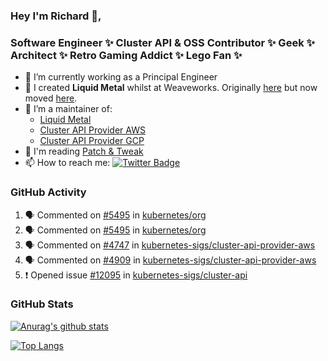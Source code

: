 ### Hey I'm Richard 👋, 

<h3 align="left">Software Engineer ✨ Cluster API & OSS Contributor ✨ Geek ✨ Architect ✨ Retro Gaming Addict ✨ Lego Fan ✨</h3>

- 🔭 I’m currently working as a Principal Engineer
- 📯 I created **Liquid Metal** whilst at Weaveworks. Originally [here](https://github.com/weaveworks-liquidmetal) but now moved [here](https://github.com/liquidmetal-dev).
- 👯 I’m a maintainer of:
  -  [Liquid Metal](https://github.com/liquidmetal-dev)
  -  [Cluster API Provider AWS](https://github.com/kubernetes-sigs/cluster-api-provider-aws)
  -  [Cluster API Provider GCP](https://github.com/kubernetes-sigs/cluster-api-provider-gcp)
- 💬 I'm reading [Patch & Tweak](https://bjooks.com/products/patch-tweak-exploring-modular-synthesis)
- 📫 How to reach me: [![Twitter Badge](https://img.shields.io/badge/-@fruit_case-00acee?style=flat&logo=Twitter&logoColor=white)](https://twitter.com/intent/follow?screen_name=fruit_case "Follow on Twitter")

### GitHub Activity 

<!--START_SECTION:activity-->
1. 🗣 Commented on [#5495](https://github.com/kubernetes/org/pull/5495#issuecomment-2813264932) in [kubernetes/org](https://github.com/kubernetes/org)
2. 🗣 Commented on [#5495](https://github.com/kubernetes/org/pull/5495#issuecomment-2813263431) in [kubernetes/org](https://github.com/kubernetes/org)
3. 🗣 Commented on [#4747](https://github.com/kubernetes-sigs/cluster-api-provider-aws/issues/4747#issuecomment-2813255734) in [kubernetes-sigs/cluster-api-provider-aws](https://github.com/kubernetes-sigs/cluster-api-provider-aws)
4. 🗣 Commented on [#4909](https://github.com/kubernetes-sigs/cluster-api-provider-aws/pull/4909#issuecomment-2805646065) in [kubernetes-sigs/cluster-api-provider-aws](https://github.com/kubernetes-sigs/cluster-api-provider-aws)
5. ❗ Opened issue [#12095](https://github.com/kubernetes-sigs/cluster-api/issues/12095) in [kubernetes-sigs/cluster-api](https://github.com/kubernetes-sigs/cluster-api)
<!--END_SECTION:activity-->

### GitHub Stats

[![Anurag's github stats](https://github-readme-stats.vercel.app/api?username=richardcase&count_private=true&show_icons=true)](https://github.com/anuraghazra/github-readme-stats)

[![Top Langs](https://github-readme-stats.vercel.app/api/top-langs/?username=richardcase&hide=html&layout=compact)](https://github.com/anuraghazra/github-readme-stats)
